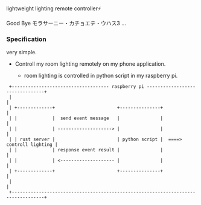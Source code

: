 lightweight lighting remote controller⚡️

Good Bye モラサーニー・カチョエテ・ウハス3 ...

### Specification

very simple.

- Controll my room lighting remotely on my phone application.

    - room lighting is controlled in python script in my raspberry pi.

```
 +------------------------------------ raspberry pi --------------------------------+
 |                                                                                  |
 | +-------------+                       +---------------+                          |
 | |             |  send event message   |               |                          |
 | |             | --------------------> |               |                          |
 | | rust server |                       | python script |  ====> controll lighting |
 | |             | response event result |               |                          |
 | |             | <-------------------- |               |                          |
 | +-------------+                       +---------------+                          |
 |                                                                                  |
 +----------------------------------------------------------------------------------+
```
